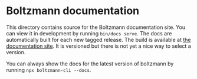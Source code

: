 # Boltzmann documentation

This directory contains source for the Boltzmann documentation site. You can view it in development by running `bin/docs serve`. The docs are automatically built for each new tagged release. The build is available at [the documentation site](https://www.boltzmann.dev/en/docs/0.2.0/). It is versioned but there is not yet a nice way to select a version.

You can always show the docs for the latest version of boltzmann by running `npx boltzmann-cli --docs`.
